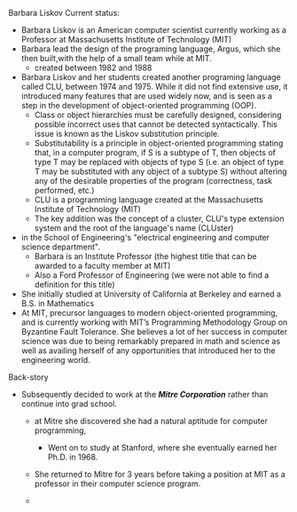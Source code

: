 Barbara Liskov
Current status:
- Barbara Liskov is an American computer scientist currently working as a Professor at Massachusetts Institute of Technology (MIT)
- Barbara lead the design of the programing language, Argus, which she then built,with the help of a small team while at MIT. 
  + created between 1982 and 1988
- Barbara Liskov and her students created another programing language called CLU, between 1974 and 1975. While it did not find extensive use, it introduced many features that are used widely now, and is seen as a step in the development of object-oriented programming (OOP).
  + Class or object hierarchies must be carefully designed, considering possible incorrect uses that cannot be detected syntactically. This issue is known as the Liskov substitution principle.
  + Substitutability is a principle in object-oriented programming stating that, in a computer program, if S is a subtype of T, then objects of type T may be replaced with objects of type S (i.e. an object of type T may be substituted with any object of a subtype S) without altering any of the desirable properties of the program (correctness, task performed, etc.)
  + CLU is a programming language created at the Massachusetts Institute of Technology (MIT)
  + The key addition was the concept of a cluster, CLU's type extension system and the root of the language's name (CLUster)
- in the School of Engineering's "electrical engineering and computer science department".
  + Barbara is an Institute Professor (the highest title that can be awarded to a faculty member at MIT) 
  + Also a Ford Professor of Engineering (we were not able to find a definition for this title) 
- She initially studied at University of California at Berkeley and earned a B.S. in Mathematics 
- At MIT,  precursor languages to modern object-oriented programming, and is currently working with MIT’s Programming Methodology Group on Byzantine Fault Tolerance. She believes a lot of her success in computer science was due to being remarkably prepared in math and science as well as availing herself of any opportunities that introduced her to the engineering world.

Back-story 
- Subsequently decided to work at the _**Mitre Corporation**_ rather than continue into grad school. 
  + at Mitre she discovered she had a natural aptitude for computer programming,
    * Went on to study at Stanford, where she eventually earned her Ph.D. in 1968. 
  + She returned to Mitre for 3 years before taking a position at MIT as a professor in their computer science program.

  + 

